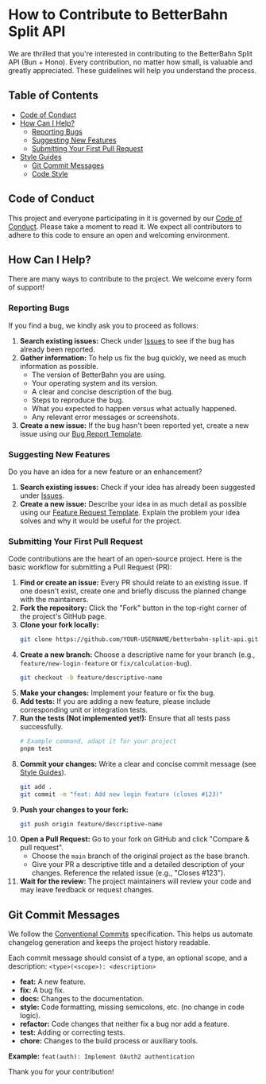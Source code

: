 # How to Contribute to BetterBahn Split API

We are thrilled that you're interested in contributing to the BetterBahn Split API (Bun + Hono). Every contribution, no matter how small, is valuable and greatly appreciated. These guidelines will help you understand the process.

## Table of Contents

- [Code of Conduct](#code-of-conduct)
- [How Can I Help?](#how-can-i-help)
  - [Reporting Bugs](#reporting-bugs)
  - [Suggesting New Features](#suggesting-new-features)
  - [Submitting Your First Pull Request](#submitting-your-first-pull-request)
- [Style Guides](#style-guides)
  - [Git Commit Messages](#git-commit-messages)
  - [Code Style](#code-style)

## Code of Conduct

This project and everyone participating in it is governed by our [Code of Conduct](/CODE_OF_CONDUCT.md). Please take a moment to read it. We expect all contributors to adhere to this code to ensure an open and welcoming environment.

## How Can I Help?

There are many ways to contribute to the project. We welcome every form of support!

### Reporting Bugs

If you find a bug, we kindly ask you to proceed as follows:

1.  **Search existing issues:** Check under [Issues](https://github.com/kacperkwapisz/betterbahn-split-api/issues) to see if the bug has already been reported.
2.  **Gather information:** To help us fix the bug quickly, we need as much information as possible.
    - The version of BetterBahn you are using.
    - Your operating system and its version.
    - A clear and concise description of the bug.
    - Steps to reproduce the bug.
    - What you expected to happen versus what actually happened.
    - Any relevant error messages or screenshots.
3.  **Create a new issue:** If the bug hasn't been reported yet, create a new issue using our [Bug Report Template](https://github.com/kacperkwapisz/betterbahn-split-api/issues/new?template=bug_report.md).

### Suggesting New Features

Do you have an idea for a new feature or an enhancement?

1.  **Search existing issues:** Check if your idea has already been suggested under [Issues](https://github.com/kacperkwapisz/betterbahn-split-api/issues).
2.  **Create a new issue:** Describe your idea in as much detail as possible using our [Feature Request Template](https://github.com/kacperkwapisz/betterbahn-split-api/issues/new?template=feature_request.md). Explain the problem your idea solves and why it would be useful for the project.

### Submitting Your First Pull Request

Code contributions are the heart of an open-source project. Here is the basic workflow for submitting a Pull Request (PR):

1.  **Find or create an issue:** Every PR should relate to an existing issue. If one doesn't exist, create one and briefly discuss the planned change with the maintainers.
2.  **Fork the repository:** Click the "Fork" button in the top-right corner of the project's GitHub page.
3.  **Clone your fork locally:**
    ```bash
    git clone https://github.com/YOUR-USERNAME/betterbahn-split-api.git
    ```
4.  **Create a new branch:** Choose a descriptive name for your branch (e.g., `feature/new-login-feature` or `fix/calculation-bug`).
    ```bash
    git checkout -b feature/descriptive-name
    ```
5.  **Make your changes:** Implement your feature or fix the bug.
6.  **Add tests:** If you are adding a new feature, please include corresponding unit or integration tests.
7.  **Run the tests (Not implemented yet!):** Ensure that all tests pass successfully.
    ```bash
    # Example command, adapt it for your project
    pnpm test
    ```
8.  **Commit your changes:** Write a clear and concise commit message (see [Style Guides](#git-commit-messages)).
    ```bash
    git add .
    git commit -m "feat: Add new login feature (closes #123)"
    ```
9.  **Push your changes to your fork:**
    ```bash
    git push origin feature/descriptive-name
    ```
10. **Open a Pull Request:** Go to your fork on GitHub and click "Compare & pull request".
    - Choose the `main` branch of the original project as the base branch.
    - Give your PR a descriptive title and a detailed description of your changes. Reference the related issue (e.g., "Closes #123").
11. **Wait for the review:** The project maintainers will review your code and may leave feedback or request changes.

## Git Commit Messages

We follow the [Conventional Commits](https://www.conventionalcommits.org/en/v1.0.0/) specification. This helps us automate changelog generation and keeps the project history readable.

Each commit message should consist of a type, an optional scope, and a description:
`<type>(<scope>): <description>`

- **feat:** A new feature.
- **fix:** A bug fix.
- **docs:** Changes to the documentation.
- **style:** Code formatting, missing semicolons, etc. (no change in code logic).
- **refactor:** Code changes that neither fix a bug nor add a feature.
- **test:** Adding or correcting tests.
- **chore:** Changes to the build process or auxiliary tools.

**Example:** `feat(auth): Implement OAuth2 authentication`

Thank you for your contribution!
